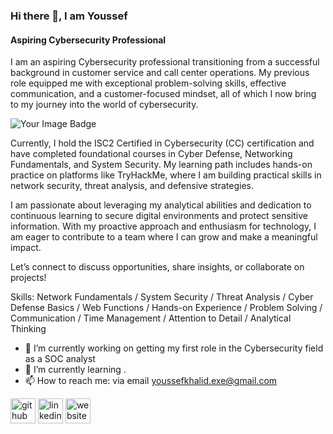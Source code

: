 ### Hi there 👋, I am Youssef
#### Aspiring Cybersecurity Professional
I am an aspiring Cybersecurity professional transitioning from a successful background in customer service and call center operations. My previous role equipped me with exceptional problem-solving skills, effective communication, and a customer-focused mindset, all of which I now bring to my journey into the world of cybersecurity.

<img src="https://tryhackme-badges.s3.amazonaws.com/Sail0rSteve.png" alt="Your Image Badge" />


Currently, I hold the ISC2 Certified in Cybersecurity (CC) certification and have completed foundational courses in Cyber Defense, Networking Fundamentals, and System Security. My learning path includes hands-on practice on platforms like TryHackMe, where I am building practical skills in network security, threat analysis, and defensive strategies.

I am passionate about leveraging my analytical abilities and dedication to continuous learning to secure digital environments and protect sensitive information. With my proactive approach and enthusiasm for technology, I am eager to contribute to a team where I can grow and make a meaningful impact.

Let’s connect to discuss opportunities, share insights, or collaborate on projects!

Skills: Network Fundamentals /  System Security / Threat Analysis / Cyber Defense Basics /  Web Functions /  Hands-on Experience / Problem Solving  / Communication /  Time Management / Attention to Detail / Analytical Thinking

- 🔭 I’m currently working on getting my first role in the Cybersecurity field as a SOC analyst 
- 🌱 I’m currently learning . 
- 📫 How to reach me: via email youssefkhalid.exe@gmail.com 

[<img src='https://cdn.jsdelivr.net/npm/simple-icons@3.0.1/icons/github.svg' alt='github' height='40'>](https://github.com/Sail0rSteve)  [<img src='https://cdn.jsdelivr.net/npm/simple-icons@3.0.1/icons/linkedin.svg' alt='linkedin' height='40'>](https://www.linkedin.com/in/youssefkhalid/)  [<img src='https://cdn.jsdelivr.net/npm/simple-icons@3.0.1/icons/icloud.svg' alt='website' height='40'>](https://tryhackme.com/r/p/Sail0rSteve)  

